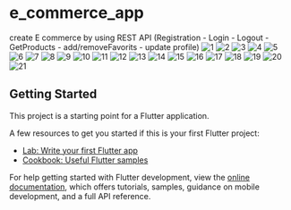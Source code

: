 # e_commerce_app
create E commerce by using REST API (Registration - Login - Logout - GetProducts - add/removeFavorits - update profile)
![1](https://github.com/user-attachments/assets/c3442749-8d34-4a5b-803e-5a45b230c1d7)
![2](https://github.com/user-attachments/assets/13dd6166-2c67-4a7c-b48e-031b8f92a762)
![3](https://github.com/user-attachments/assets/f9b8153b-2a7e-4d9e-baee-b210535d1d0b)
![4](https://github.com/user-attachments/assets/2b972a85-1ae8-4924-b833-145f0bb10c2c)
![5](https://github.com/user-attachments/assets/abab57a1-452d-4d6c-8f5e-73cdb46c3ad9)
![6](https://github.com/user-attachments/assets/2618cdd6-9e4d-441b-a6c0-bfaebc1f3683)
![7](https://github.com/user-attachments/assets/0adcbd50-8557-42d8-b030-917e48281955)
![8](https://github.com/user-attachments/assets/7fdcfb20-4063-491c-a698-f9a98bd07e70)
![9](https://github.com/user-attachments/assets/755c75f8-ad56-4e7f-8d54-a4a7139e93d7)
![10](https://github.com/user-attachments/assets/472ce0b6-1562-4ba8-b685-44deede0c36c)
![11](https://github.com/user-attachments/assets/65ae5deb-584c-4aec-8c79-4823d4cc6aaf)
![12](https://github.com/user-attachments/assets/d6a4cd68-5d69-4498-90aa-01efb8b1c3d3)
![13](https://github.com/user-attachments/assets/0a55e0c9-d009-4555-b206-7206cb2e951e)
![14](https://github.com/user-attachments/assets/7c83723d-d64f-47c2-b20f-f8fa350d7b7f)
![15](https://github.com/user-attachments/assets/7388666f-9a26-4d21-b948-596aa355cd3b)
![16](https://github.com/user-attachments/assets/66fcaead-83ef-4de7-a0c1-5091effe4c2b)
![17](https://github.com/user-attachments/assets/0ce0d316-4074-473d-b3f6-5758f69f57c6)
![18](https://github.com/user-attachments/assets/6c12070c-3133-4b4d-acdf-a7e66ea4a808)
![19](https://github.com/user-attachments/assets/15f88869-9816-4403-9033-f0a32a3ca1de)
![20](https://github.com/user-attachments/assets/327b76c0-5abc-40ed-82a4-e0ea2099cfe2)
![21](https://github.com/user-attachments/assets/dcfdce96-7d1c-4cc1-a1f4-5cae0685bffa)








## Getting Started

This project is a starting point for a Flutter application.

A few resources to get you started if this is your first Flutter project:

- [Lab: Write your first Flutter app](https://docs.flutter.dev/get-started/codelab)
- [Cookbook: Useful Flutter samples](https://docs.flutter.dev/cookbook)

For help getting started with Flutter development, view the
[online documentation](https://docs.flutter.dev/), which offers tutorials,
samples, guidance on mobile development, and a full API reference.
